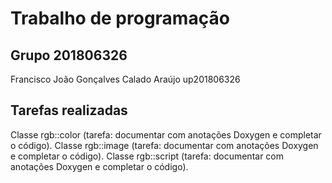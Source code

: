 
# Trabalho de programação

## Grupo 201806326

Francisco João Gonçalves Calado Araújo up201806326

## Tarefas realizadas

Classe rgb::color (tarefa: documentar com anotações Doxygen e completar o código).
Classe rgb::image (tarefa: documentar com anotações Doxygen e completar o código).
Classe rgb::script (tarefa: documentar com anotações Doxygen e completar o código).